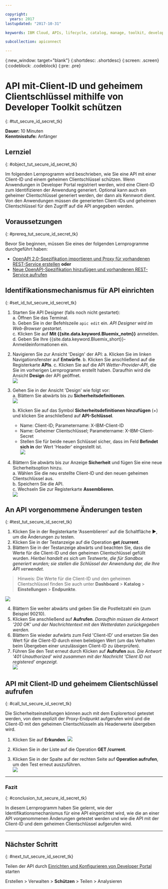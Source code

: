 ```yaml
---

copyright:
  years: 2017
lastupdated: "2017-10-31"

keywords: IBM Cloud, APIs, lifecycle, catalog, manage, toolkit, develop, dev portal, tutorials

subcollection: apiconnect

---
```


{:new_window: target="blank"}
{:shortdesc: .shortdesc}
{:screen: .screen}
{:codeblock: .codeblock}
{:pre: .pre}

# API mit-Client-ID und geheimem Clientschlüssel mithilfe von Developer Toolkit schützen
{: #tut_secure_id_secret_tk}

**Dauer:** 10 Minuten  
**Kenntnisstufe:** Anfänger


## Lernziel
{: #object_tut_secure_id_secret_tk}

Im folgenden Lernprogramm wird beschrieben, wie Sie eine API mit einer Client-ID und einem geheimen Clientschlüssel schützen. Wenn Anwendungen in Developer Portal registriert werden, wird eine Client-ID zum Identifizieren der Anwendung generiert. Optional kann auch ein geheimer Clientschlüssel generiert werden, der dann als Kennwort dient. Von den Anwendungen müssen die generierten Client-IDs und geheimen Clientschlüssel für den Zugriff auf die API angegeben werden.


## Voraussetzungen
{: #prereq_tut_secure_id_secret_tk}

Bevor Sie beginnen, müssen Sie eines der folgenden Lernprogramme durchgeführt haben:
- [OpenAPI 2.0-Spezifikation importieren und Proxy für vorhandenen REST-Service erstellen](/docs/services/apiconnect/tutorials?topic=apiconnect-tut_rest_landing)
**oder**  
- [Neue OpenAPI-Spezifikation hinzufügen und vorhandenen REST-Service aufrufen](/docs/services/apiconnect/tutorials?topic=apiconnect-tut_rest_landing)


## Identifikationsmechanismus für API einrichten
{: #set_id_tut_secure_id_secret_tk}

1. Starten Sie API Designer (falls noch nicht gestartet):  
   a. Öffnen Sie das Terminal.  
   b. Geben Sie in der Befehlszeile `apic edit` ein. _API Designer wird im Web-Browser gestartet._    
   c. Klicken Sie auf **Mit {{site.data.keyword.Bluemix_notm}}** anmelden.  
   d. Geben Sie Ihre {{site.data.keyword.Bluemix_short}}-Anmeldeinformationen ein.  

2. Navigieren Sie zur Ansicht 'Design' der API:
    a. Klicken Sie im linken Navigationsfenster auf **Entwürfe**. 
    b. Klicken Sie anschließend auf die Registerkarte **APIs**.
    c. Klicken Sie auf die API _Wetter-Provider-API_, die Sie im vorherigen Lernprogramm erstellt haben. Daraufhin wird die Ansicht **Design** der API geöffnet.  
    ![](images/1_goto_drafts_api.png)  

3. Gehen Sie in der Ansicht 'Design' wie folgt vor:  
   a. Blättern Sie abwärts bis zu **Sicherheitsdefinitionen**.  
    ![](images/1b.png) 

   b. Klicken Sie auf das Symbol **Sicherheitsdefinitionen hinzufügen** (+) und klicken Sie anschließend auf **API-Schlüssel**.  
      - Name: Client-ID; Parametername: X-IBM-Client-ID  
      - Name: Geheimer Clientschlüssel; Parametername: X-IBM-Client-Secret  
      - Stellen Sie für beide neuen Schlüssel sicher, dass im Feld **Befindet sich in** der Wert 'Header' eingestellt ist.  
      ![](images/2a.png)    

4. Blättern Sie abwärts bis zur Anzeige **Sicherheit** und fügen Sie eine neue Sicherheitsoption hinzu.  
   a. Wählen Sie die neu erstellte Client-ID und den neuen geheimen Clientschlüssel aus.  
   b. Speichern Sie die API.  
   c. Wechseln Sie zur Registerkarte **Assemblieren**.  
    ![](images/3a.png) 

## An API vorgenommene Änderungen testen
{: #test_tut_secure_id_secret_tk}

1. Klicken Sie in der Registerkarte 'Assemblieren' auf die Schaltfläche ►, um die Änderungen zu testen.
2. Klicken Sie in der Testanzeige auf die Operation **get /current**.
3. Blättern Sie in der Testanzeige abwärts und beachten Sie, dass die Werte für die Client-ID und den geheimen Clientschlüssel gefüllt wurden. _Hierbei handelt es sich um Testwerte, die für Sandbox generiert wurden; sie stellen die Schlüssel der Anwendung dar, die Ihre API verwendet._  
> Hinweis: Die Werte für die Client-ID und den geheimen Clientschlüssel finden Sie auch unter **Dashboard** > **Katalog** > **Einstellungen** > **Endpunkte**.  

 ![](images/test_api_keys_1.png)

4. Blättern Sie weiter abwärts und geben Sie die Postleitzahl ein (zum Beispiel 90210). 
5. Klicken Sie anschließend auf **Aufrufen**. _Daraufhin müssen die Antwort '200 OK' und der Nachrichtentext mit den Wetterdaten zurückgegeben werden._  
6. Blättern Sie wieder aufwärts zum Feld 'Client-ID' und ersetzen Sie den Wert für die Client-ID durch einen beliebigen Wert (um das Verhalten beim Übergeben einer unzulässigen Client-ID zu überprüfen).  
7. Führen Sie den Test erneut durch Klicken auf **Aufrufen** aus. _Die Antwort '401 Unauthorized' wird zusammen mit der Nachricht 'Client ID not registered' angezeigt._  
  ![](images/test_api_keys_3.png)  
  

## API mit Client-ID und geheimem Clientschlüssel aufrufen
{: #call_tut_secure_id_secret_tk}

Die Sicherheitseinstellungen können auch mit dem Explorertool getestet werden, von dem explizit der Proxy-Endpunkt aufgerufen wird und die Client-ID mit den geheimen Clientschlüsseln als Headerwerte übergeben wird.


1. Klicken Sie auf **Erkunden**.
    ![](images/explore_1.png)

2. Klicken Sie in der Liste auf die Operation **GET /current**.  

3. Klicken Sie in der Spalte auf der rechten Seite auf **Operation aufrufen**, um den Test erneut auszuführen.  
    ![](images/4.png)  
    
---

### Fazit
{: #conclusion_tut_secure_id_secret_tk}

In diesem Lernprogramm haben Sie gelernt, wie der Identifikationsmechanismus für eine API eingerichtet wird, wie die an einer API vorgenommenen Änderungen getestet werden und wie die API mit der Client-ID und dem geheimen Clientschlüssel aufgerufen wird. 

---

## Nächster Schritt
{: #next_tut_secure_id_secret_tk}

Teilen der API durch [Einrichten und Konfigurieren von Developer Portal](tut_config_dev_portal.html) starten

Erstellen > Verwalten > **Schützen** > Teilen > Analysieren
